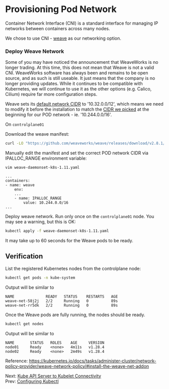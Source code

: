 # Provisioning Pod Network

Container Network Interface (CNI) is a standard interface for managing IP networks between containers across many nodes.

We chose to use CNI - [weave](https://github.com/weaveworks/weave) as our networking option.


### Deploy Weave Network

Some of you may have noticed the announcement that WeaveWorks is no longer trading. At this time, this does not mean that Weave is not a valid CNI. WeaveWorks software has always been and remains to be open source, and as such is still useable. It just means that the company is no longer providing updates. While it continues to be compatible with Kubernetes, we will continue to use it as the other options (e.g. Calico, Cilium) require far more configuration steps.

Weave sets its [default network CIDR](https://github.com/weaveworks/weave/blob/master/site/kubernetes/kube-addon.md#-changing-configuration-options) to '10.32.0.0/12', which means we need to modify it before the installation
to match the [CIDR we picked](01-prerequisites.md#pod-network) at the beginning for our POD network - ie. '10.244.0.0/16'.

[//]: # (host:controlplane01)

On `controlplane01`

Download the weave manifest:

```bash
curl -LO "https://github.com/weaveworks/weave/releases/download/v2.8.1/weave-daemonset-k8s-1.11.yaml"
```

Manually edit the manifest and set the correct POD network CIDR via IPALLOC_RANGE environment variable:

```
vim weave-daemonset-k8s-1.11.yaml

...
containers:
- name: weave
    env:
    ...
    - name: IPALLOC_RANGE
        value: 10.244.0.0/16
...
```

Deploy weave network. Run only once on the `controlplane01` node. You may see a warning, but this is OK:

```bash
kubectl apply -f weave-daemonset-k8s-1.11.yaml

```

It may take up to 60 seconds for the Weave pods to be ready.

## Verification

[//]: # (command:kubectl rollout status daemonset weave-net -n kube-system --timeout=90s)

List the registered Kubernetes nodes from the controlplane node:

```bash
kubectl get pods -n kube-system
```

Output will be similar to

```
NAME              READY   STATUS    RESTARTS   AGE
weave-net-58j2j   2/2     Running   0          89s
weave-net-rr5dk   2/2     Running   0          89s
```

Once the Weave pods are fully running, the nodes should be ready.

```bash
kubectl get nodes
```

Output will be similar to

```
NAME       STATUS   ROLES    AGE     VERSION
node01     Ready    <none>   4m11s   v1.28.4
node02     Ready    <none>   2m49s   v1.28.4
```

Reference: https://kubernetes.io/docs/tasks/administer-cluster/network-policy-provider/weave-network-policy/#install-the-weave-net-addon

Next: [Kube API Server to Kubelet Connectivity](./14-kube-apiserver-to-kubelet.md)</br>
Prev: [Configuring Kubectl](./12-configuring-kubectl.md)
